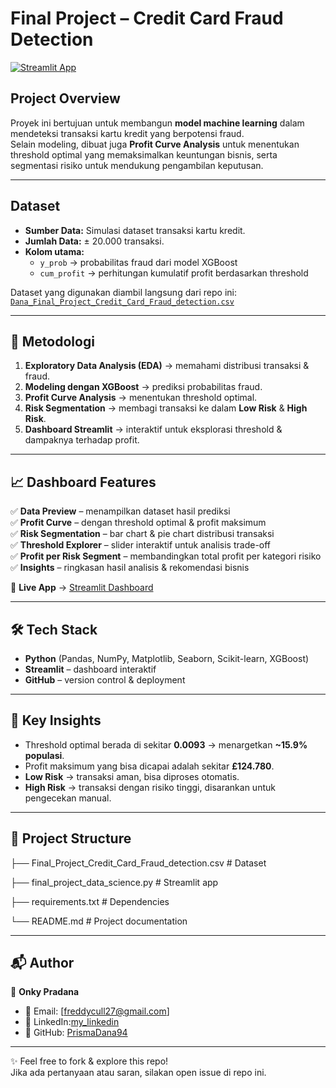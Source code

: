 # Final Project – Credit Card Fraud Detection

[![Streamlit App](https://img.shields.io/badge/Streamlit-Live%20Demo-brightgreen)](https://onky-pradana-final-project-data-science.streamlit.app/)

##  Project Overview
Proyek ini bertujuan untuk membangun **model machine learning** dalam mendeteksi transaksi kartu kredit yang berpotensi fraud.  
Selain modeling, dibuat juga **Profit Curve Analysis** untuk menentukan threshold optimal yang memaksimalkan keuntungan bisnis, serta segmentasi risiko untuk mendukung pengambilan keputusan.

---

## Dataset
- **Sumber Data:** Simulasi dataset transaksi kartu kredit.  
- **Jumlah Data:** ± 20.000 transaksi.  
- **Kolom utama:**  
  - `y_prob` → probabilitas fraud dari model XGBoost  
  - `cum_profit` → perhitungan kumulatif profit berdasarkan threshold  

Dataset yang digunakan diambil langsung dari repo ini:  
[`Dana_Final_Project_Credit_Card_Fraud_detection.csv`](./Dana_Final_Project_Credit_Card_Fraud_detection.csv)

---

## 🚀 Metodologi
1. **Exploratory Data Analysis (EDA)** → memahami distribusi transaksi & fraud.  
2. **Modeling dengan XGBoost** → prediksi probabilitas fraud.  
3. **Profit Curve Analysis** → menentukan threshold optimal.  
4. **Risk Segmentation** → membagi transaksi ke dalam **Low Risk** & **High Risk**.  
5. **Dashboard Streamlit** → interaktif untuk eksplorasi threshold & dampaknya terhadap profit.

---

## 📈 Dashboard Features
✅ **Data Preview** – menampilkan dataset hasil prediksi  
✅ **Profit Curve** – dengan threshold optimal & profit maksimum  
✅ **Risk Segmentation** – bar chart & pie chart distribusi transaksi  
✅ **Threshold Explorer** – slider interaktif untuk analisis trade-off  
✅ **Profit per Risk Segment** – membandingkan total profit per kategori risiko  
✅ **Insights** – ringkasan hasil analisis & rekomendasi bisnis  

🔗 **Live App** → [Streamlit Dashboard](https://onky-pradana-final-project-data-science.streamlit.app/)

---

## 🛠️ Tech Stack
- **Python** (Pandas, NumPy, Matplotlib, Seaborn, Scikit-learn, XGBoost)  
- **Streamlit** – dashboard interaktif  
- **GitHub** – version control & deployment  

---

## 📌 Key Insights
- Threshold optimal berada di sekitar **0.0093** → menargetkan **~15.9% populasi**.  
- Profit maksimum yang bisa dicapai adalah sekitar **£124.780**.  
- **Low Risk** → transaksi aman, bisa diproses otomatis.  
- **High Risk** → transaksi dengan risiko tinggi, disarankan untuk pengecekan manual.  

---

## 📂 Project Structure
├── Final_Project_Credit_Card_Fraud_detection.csv # Dataset

├── final_project_data_science.py # Streamlit app

├── requirements.txt # Dependencies

└── README.md # Project documentation

---

## 📬 Author
👤 **Onky Pradana**  
- 📧 Email: [freddycull27@gmail.com]  
- 💼 LinkedIn:[my_linkedin](https://www.linkedin.com/in/prisma-dana/)  
- 🐙 GitHub: [PrismaDana94](https://github.com/PrismaDana94)

---

✨ Feel free to fork & explore this repo!  
Jika ada pertanyaan atau saran, silakan open issue di repo ini.

